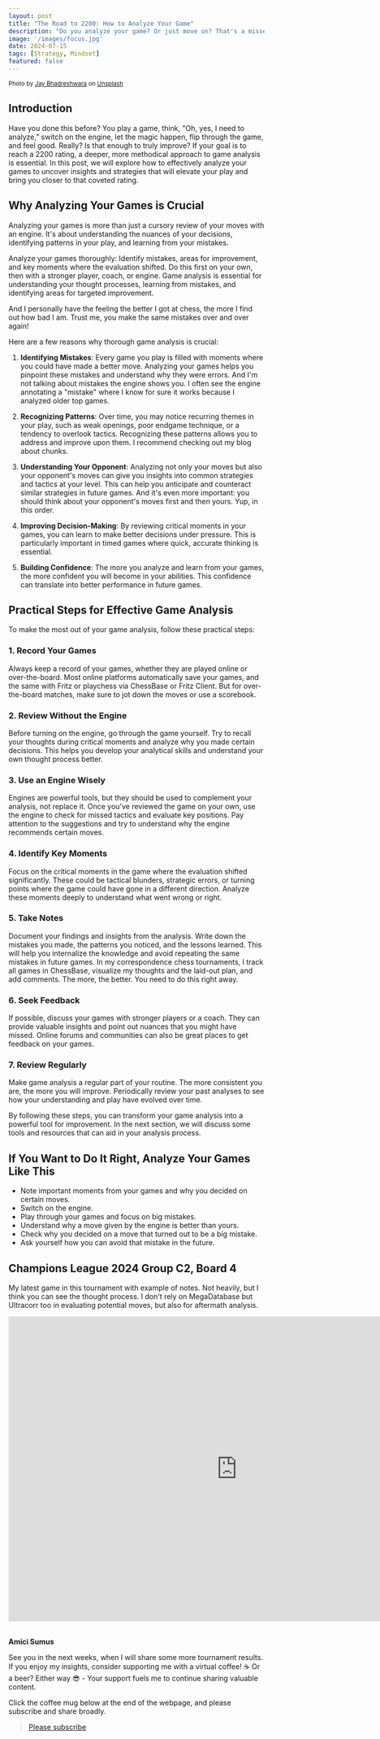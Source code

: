 ```yaml
---
layout: post
title: "The Road to 2200: How to Analyze Your Game"
description: "Do you analyze your game? Or just move on? That's a missed opportunity to learn."
image: '/images/focus.jpg'
date: 2024-07-15
tags: [Strategy, Mindset]
featured: false
---
```


<small>Photo by <a href="https://unsplash.com/@bhadreshwara?utm_content=creditCopyText&utm_medium=referral&utm_source=unsplash">Jay Bhadreshwara</a> on <a href="https://unsplash.com/photos/a-woman-sitting-at-a-table-playing-a-game-of-chess-uWEh8GY1YP4?utm_content=creditCopyText&utm_medium=referral&utm_source=unsplash">Unsplash</a></small>

## Introduction

Have you done this before? You play a game, think, "Oh, yes, I need to analyze," switch on the engine, let the magic happen, flip through the game, and feel good. Really? Is that enough to truly improve? If your goal is to reach a 2200 rating, a deeper, more methodical approach to game analysis is essential. In this post, we will explore how to effectively analyze your games to uncover insights and strategies that will elevate your play and bring you closer to that coveted rating.

## Why Analyzing Your Games is Crucial

Analyzing your games is more than just a cursory review of your moves with an engine. It's about understanding the nuances of your decisions, identifying patterns in your play, and learning from your mistakes.

Analyze your games thoroughly: Identify mistakes, areas for improvement, and key moments where the evaluation shifted. Do this first on your own, then with a stronger player, coach, or engine. Game analysis is essential for understanding your thought processes, learning from mistakes, and identifying areas for targeted improvement.

And I personally have the feeling the better I got at chess, the more I find out how bad I am. Trust me, you make the same mistakes over and over again!

Here are a few reasons why thorough game analysis is crucial:

1. **Identifying Mistakes**: Every game you play is filled with moments where you could have made a better move. Analyzing your games helps you pinpoint these mistakes and understand why they were errors. And I'm not talking about mistakes the engine shows you. I often see the engine annotating a "mistake" where I know for sure it works because I analyzed older top games.

2. **Recognizing Patterns**: Over time, you may notice recurring themes in your play, such as weak openings, poor endgame technique, or a tendency to overlook tactics. Recognizing these patterns allows you to address and improve upon them. I recommend checking out my blog about chunks.

3. **Understanding Your Opponent**: Analyzing not only your moves but also your opponent's moves can give you insights into common strategies and tactics at your level. This can help you anticipate and counteract similar strategies in future games. And it's even more important: you should think about your opponent's moves first and then yours. Yup, in this order.

4. **Improving Decision-Making**: By reviewing critical moments in your games, you can learn to make better decisions under pressure. This is particularly important in timed games where quick, accurate thinking is essential.

5. **Building Confidence**: The more you analyze and learn from your games, the more confident you will become in your abilities. This confidence can translate into better performance in future games.

## Practical Steps for Effective Game Analysis

To make the most out of your game analysis, follow these practical steps:

### 1. Record Your Games
Always keep a record of your games, whether they are played online or over-the-board. Most online platforms automatically save your games, and the same with Fritz or playchess via ChessBase or Fritz Client. But for over-the-board matches, make sure to jot down the moves or use a scorebook.

### 2. Review Without the Engine
Before turning on the engine, go through the game yourself. Try to recall your thoughts during critical moments and analyze why you made certain decisions. This helps you develop your analytical skills and understand your own thought process better.

### 3. Use an Engine Wisely
Engines are powerful tools, but they should be used to complement your analysis, not replace it. Once you've reviewed the game on your own, use the engine to check for missed tactics and evaluate key positions. Pay attention to the suggestions and try to understand why the engine recommends certain moves.

### 4. Identify Key Moments
Focus on the critical moments in the game where the evaluation shifted significantly. These could be tactical blunders, strategic errors, or turning points where the game could have gone in a different direction. Analyze these moments deeply to understand what went wrong or right.

### 5. Take Notes
Document your findings and insights from the analysis. Write down the mistakes you made, the patterns you noticed, and the lessons learned. This will help you internalize the knowledge and avoid repeating the same mistakes in future games. In my correspondence chess tournaments, I track all games in ChessBase, visualize my thoughts and the laid-out plan, and add comments. The more, the better. You need to do this right away.

### 6. Seek Feedback
If possible, discuss your games with stronger players or a coach. They can provide valuable insights and point out nuances that you might have missed. Online forums and communities can also be great places to get feedback on your games.

### 7. Review Regularly
Make game analysis a regular part of your routine. The more consistent you are, the more you will improve. Periodically review your past analyses to see how your understanding and play have evolved over time.

By following these steps, you can transform your game analysis into a powerful tool for improvement. In the next section, we will discuss some tools and resources that can aid in your analysis process.

## If You Want to Do It Right, Analyze Your Games Like This

- Note important moments from your games and why you decided on certain moves.
- Switch on the engine.
- Play through your games and focus on big mistakes.
- Understand why a move given by the engine is better than yours.
- Check why you decided on a move that turned out to be a big mistake.
- Ask yourself how you can avoid that mistake in the future.

## Champions League 2024 Group C2, Board 4

My latest game in this tournament with example of notes. Not heavily, but I think you can see the thought process. I don't rely on MegaDatabase but Ultracorr too in evaluating potential moves, but also for aftermath analysis.
<br>

<iframe style='border: 0;' width='900px' height='600px' src='https://share.chessbase.com/SharedGames/frame/?p=TkAwUdov+jN7HZHWSN6yCQy0GtKP9PX5rNfWbIXCF8lsDRq+kXP+vSGwpQ/7XOOA'></iframe>

<br>
<br>

**Amici Sumus**

See you in the next weeks, when I will share some more tournament results. If you enjoy my insights, consider supporting me with a virtual coffee! ☕️ Or a beer? Either way 😎 - Your support fuels me to continue sharing valuable content.

Click the coffee mug below at the end of the webpage, and please subscribe and share broadly.

> [Please subscribe](https://follow.it/senior-chess-improver?leanpub)
